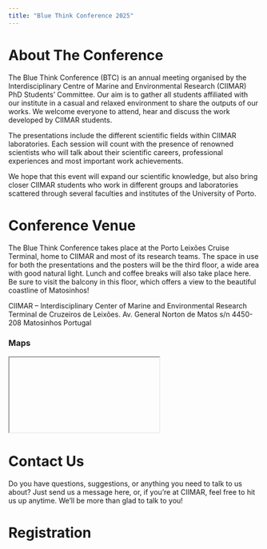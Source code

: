 ```yaml
---
title: "Blue Think Conference 2025"
---
```


# About The Conference
The Blue Think Conference (BTC) is an annual meeting organised by the Interdisciplinary Centre of Marine and Environmental Research (CIIMAR) PhD Students’ Committee. Our aim is to gather all students affiliated with our institute in a casual and relaxed environment to share the outputs of our works. We welcome everyone to attend, hear and discuss the work developed by CIIMAR students.

The presentations include the different scientific fields within CIIMAR laboratories. Each session will count with the presence of renowned scientists who will talk about their scientific careers, professional experiences and most important work achievements.

We hope that this event will expand our scientific knowledge, but also bring closer CIIMAR students who work in different groups and laboratories scattered through several faculties and institutes of the University of Porto.

# Conference Venue

The Blue Think Conference takes place at the Porto Leixões Cruise Terminal, home to CIIMAR and most of its research teams. The space in use for both the presentations and the posters will be the third floor, a wide area with good natural light. Lunch and coffee breaks will also take place here. Be sure to visit the balcony in this floor, which offers a view to the beautiful coastline of Matosinhos!

CIIMAR – Interdisciplinary Center of Marine and Environmental Research
Terminal de Cruzeiros de Leixões.
Av. General Norton de Matos s/n
4450-208 Matosinhos
Portugal

### Maps

<iframe>
  src="https://www.google.com/maps/embed?pb=!1m18!1m12!1m3!1d3003.035348394813!2d-8.703479824286276!3d41.17739620899482!2m3!1f0!2f0!3f0!3m2!1i1024!2i768!4f13.1!3m3!1m2!1s0xd246f26d34bd3bd%3A0xe0698a62c9827ed7!2sCIIMAR%20(Centro%20Interdisciplinare%20di%20ricerca%20marina%20ed%20ambientale)!5e0!3m2!1sit!2spt!4v1744897450730!5m2!1sit!2spt"
  width="600"
  height="450"
  style="border:0;"
  allowfullscreen=""
  loading="lazy"
</iframe>

# Contact Us
Do you have questions, suggestions, or anything you need to talk to us about? Just send us a message here, or, if you’re at CIIMAR, feel free to hit us up anytime. We’ll be more than glad to talk to you!

# Registration




